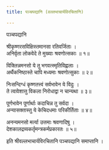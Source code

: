 ```yaml
---
title: पञ्चपद्यानि (वल्लभाचार्यविरचितानि)

---
```

  
 पञ्चपद्यानि   
  
श्रीकृष्णरसविक्षिस्तमानसा रतिवर्जिताः ।  
अनिर्वृता लोकवेदे ते मुख्याः श्रवणोत्सकाः ॥ १॥  
  
विक्लिन्नमनसो ये तु भगवत्स्मृतिविह्वलाः ।  
अर्थैकनिष्ठास्ते चापि मध्यमाः श्रवणोत्सुकाः ॥ २॥  
  
निःसन्दिग्धं कृष्णतत्त्वं सर्वभावेन ये विदुः ।  
ते त्वावेशात्तु विकला निरोधाद्वा न चान्यथा ॥ ३॥  
  
पूर्णभावेन पूर्णार्थाः कदाचिन्न तु सर्वदा ।  
अन्यासक्तास्तु ये केचिदधमाः परिकीर्तिताः ॥ ४॥  
  
अनन्यमनसो मर्त्या उत्तमाः श्रवणादिषु ।  
देशकालद्रव्यकर्तृमन्त्रकर्मप्रकारतः ॥ ५॥  
  
इति श्रीवल्लभाचार्यविरचितानि पञ्चपद्यानि समाप्तानि ।  
  
  

  
